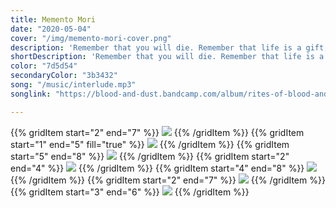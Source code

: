 ```yaml
---
title: Memento Mori
date: "2020-05-04"
cover: "/img/memento-mori-cover.png"
description: 'Remember that you will die. Remember that life is a gift; but it is not ours to keep forever. Flesh wrapped in bone will one day unravel, and worms will occupy the soft hollows before all turns to dust. So dance as long as you can. Create as much as your tired muscles allow. Rest now in peace knowing one day this rest will last forever. Build monuments to death. To your death. To the death of everything you know. Because only then can you remember that death is our constant companion, and we carry each other. Only then can you remember to give back to what has been endowed to you. Only then can you make room for something new.'
shortDescription: 'Remember that you will die. Remember that life is a gift; but it is not ours to keep forever.'
color: "7d5d54"
secondaryColor: "3b3432"
song: "/music/interlude.mp3"
songlink: "https://blood-and-dust.bandcamp.com/album/rites-of-blood-and-dust"

---
```

{{% gridItem start="2" end="7" %}}
![](/img/memento-mori/memento-mori-3.png)
{{% /gridItem %}}
{{% gridItem start="1" end="5" fill="true" %}}
![](/img/memento-mori/memento-mori-9.png)
{{% /gridItem %}}
{{% gridItem start="5" end="8" %}}
![](/img/memento-mori/memento-mori-8-square.png)
{{% /gridItem %}}
{{% gridItem start="2" end="4" %}}
![](/img/memento-mori/memento-mori-12.png)
{{% /gridItem %}}
{{% gridItem start="4" end="8" %}}
![](/img/memento-mori/memento-mori-illu-1.png)
{{% /gridItem %}}
{{% gridItem start="2" end="7" %}}
![](/img/memento-mori/memento-mori-11.png)
{{% /gridItem %}}
{{% gridItem start="3" end="6" %}}
![](/img/memento-mori/memento-mori-illu-2.png)
{{% /gridItem %}}
